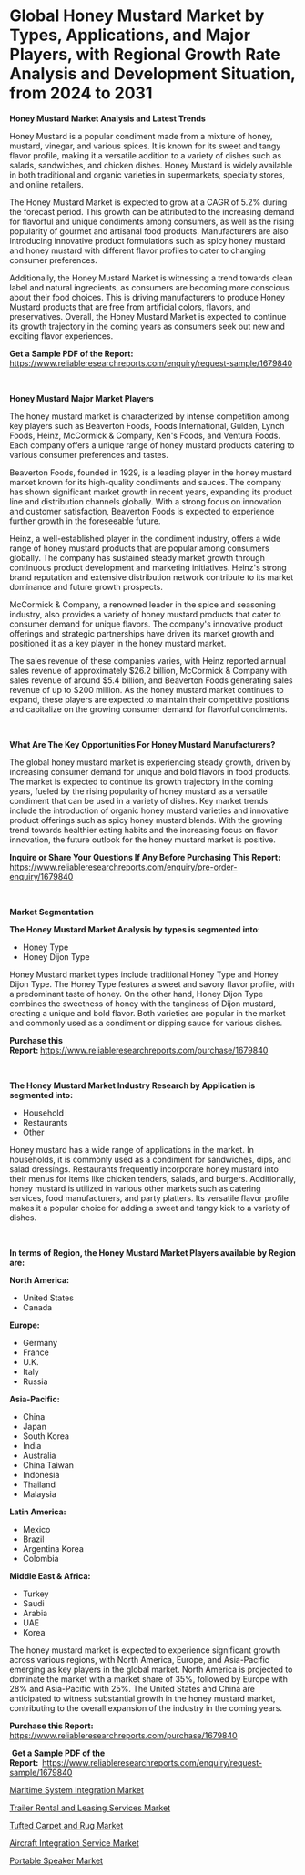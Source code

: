 <p><h1>Global Honey Mustard Market by Types, Applications, and Major Players, with Regional Growth Rate Analysis and Development Situation, from 2024 to 2031</h1></p><p><strong>Honey Mustard Market Analysis and Latest Trends</strong></p>
<p><p>Honey Mustard is a popular condiment made from a mixture of honey, mustard, vinegar, and various spices. It is known for its sweet and tangy flavor profile, making it a versatile addition to a variety of dishes such as salads, sandwiches, and chicken dishes. Honey Mustard is widely available in both traditional and organic varieties in supermarkets, specialty stores, and online retailers.</p><p>The Honey Mustard Market is expected to grow at a CAGR of 5.2% during the forecast period. This growth can be attributed to the increasing demand for flavorful and unique condiments among consumers, as well as the rising popularity of gourmet and artisanal food products. Manufacturers are also introducing innovative product formulations such as spicy honey mustard and honey mustard with different flavor profiles to cater to changing consumer preferences.</p><p>Additionally, the Honey Mustard Market is witnessing a trend towards clean label and natural ingredients, as consumers are becoming more conscious about their food choices. This is driving manufacturers to produce Honey Mustard products that are free from artificial colors, flavors, and preservatives. Overall, the Honey Mustard Market is expected to continue its growth trajectory in the coming years as consumers seek out new and exciting flavor experiences.</p></p>
<p><strong>Get a Sample PDF of the Report:&nbsp;</strong> <a href="https://www.reliableresearchreports.com/enquiry/request-sample/1679840">https://www.reliableresearchreports.com/enquiry/request-sample/1679840</a></p>
<p>&nbsp;</p>
<p><strong>Honey Mustard Major Market Players</strong></p>
<p><p>The honey mustard market is characterized by intense competition among key players such as Beaverton Foods, Foods International, Gulden, Lynch Foods, Heinz, McCormick & Company, Ken's Foods, and Ventura Foods. Each company offers a unique range of honey mustard products catering to various consumer preferences and tastes.</p><p>Beaverton Foods, founded in 1929, is a leading player in the honey mustard market known for its high-quality condiments and sauces. The company has shown significant market growth in recent years, expanding its product line and distribution channels globally. With a strong focus on innovation and customer satisfaction, Beaverton Foods is expected to experience further growth in the foreseeable future.</p><p>Heinz, a well-established player in the condiment industry, offers a wide range of honey mustard products that are popular among consumers globally. The company has sustained steady market growth through continuous product development and marketing initiatives. Heinz's strong brand reputation and extensive distribution network contribute to its market dominance and future growth prospects.</p><p>McCormick & Company, a renowned leader in the spice and seasoning industry, also provides a variety of honey mustard products that cater to consumer demand for unique flavors. The company's innovative product offerings and strategic partnerships have driven its market growth and positioned it as a key player in the honey mustard market.</p><p>The sales revenue of these companies varies, with Heinz reported annual sales revenue of approximately $26.2 billion, McCormick & Company with sales revenue of around $5.4 billion, and Beaverton Foods generating sales revenue of up to $200 million. As the honey mustard market continues to expand, these players are expected to maintain their competitive positions and capitalize on the growing consumer demand for flavorful condiments.</p></p>
<p>&nbsp;</p>
<p><strong>What Are The Key Opportunities For Honey Mustard Manufacturers?</strong></p>
<p><p>The global honey mustard market is experiencing steady growth, driven by increasing consumer demand for unique and bold flavors in food products. The market is expected to continue its growth trajectory in the coming years, fueled by the rising popularity of honey mustard as a versatile condiment that can be used in a variety of dishes. Key market trends include the introduction of organic honey mustard varieties and innovative product offerings such as spicy honey mustard blends. With the growing trend towards healthier eating habits and the increasing focus on flavor innovation, the future outlook for the honey mustard market is positive.</p></p>
<p><strong>Inquire or Share Your Questions If Any Before Purchasing This Report:</strong> <a href="https://www.reliableresearchreports.com/enquiry/pre-order-enquiry/1679840">https://www.reliableresearchreports.com/enquiry/pre-order-enquiry/1679840</a></p>
<p>&nbsp;</p>
<p><strong>Market Segmentation</strong></p>
<p><strong>The Honey Mustard Market Analysis by types is segmented into:</strong></p>
<p><ul><li>Honey Type</li><li>Honey Dijon Type</li></ul></p>
<p><p>Honey Mustard market types include traditional Honey Type and Honey Dijon Type. The Honey Type features a sweet and savory flavor profile, with a predominant taste of honey. On the other hand, Honey Dijon Type combines the sweetness of honey with the tanginess of Dijon mustard, creating a unique and bold flavor. Both varieties are popular in the market and commonly used as a condiment or dipping sauce for various dishes.</p></p>
<p><strong>Purchase this Report:&nbsp;</strong><a href="https://www.reliableresearchreports.com/purchase/1679840">https://www.reliableresearchreports.com/purchase/1679840</a></p>
<p>&nbsp;</p>
<p><strong>The Honey Mustard Market Industry Research by Application is segmented into:</strong></p>
<p><ul><li>Household</li><li>Restaurants</li><li>Other</li></ul></p>
<p><p>Honey mustard has a wide range of applications in the market. In households, it is commonly used as a condiment for sandwiches, dips, and salad dressings. Restaurants frequently incorporate honey mustard into their menus for items like chicken tenders, salads, and burgers. Additionally, honey mustard is utilized in various other markets such as catering services, food manufacturers, and party platters. Its versatile flavor profile makes it a popular choice for adding a sweet and tangy kick to a variety of dishes.</p></p>
<p>&nbsp;</p>
<p><strong>In terms of Region, the Honey Mustard Market Players available by Region are:</strong></p>
<p>
    <p> <strong> North America: </strong>
        <ul>
            <li>United States</li>
            <li>Canada</li>
        </ul>
        </p> 
    <p> <strong> Europe: </strong>
        <ul>
            <li>Germany</li>
            <li>France</li>
            <li>U.K.</li>
            <li>Italy</li>
            <li>Russia</li>
        </ul>
        </p> 
    <p> <strong> Asia-Pacific: </strong>
        <ul>
            <li>China</li>
            <li>Japan</li>
            <li>South Korea</li>
            <li>India</li>
            <li>Australia</li>
            <li>China Taiwan</li>
            <li>Indonesia</li>
            <li>Thailand</li>
            <li>Malaysia</li>
        </ul>
        </p> 
    <p> <strong> Latin America: </strong>
        <ul>
            <li>Mexico</li>
            <li>Brazil</li>
            <li>Argentina Korea</li>
            <li>Colombia</li>
        </ul>
        </p> 
    <p> <strong> Middle East & Africa: </strong>
        <ul>
            <li>Turkey</li>
            <li>Saudi</li>
            <li>Arabia</li>
            <li>UAE</li>
            <li>Korea</li>
        </ul>
    </p>
    </p>
<p><p>The honey mustard market is expected to experience significant growth across various regions, with North America, Europe, and Asia-Pacific emerging as key players in the global market. North America is projected to dominate the market with a market share of 35%, followed by Europe with 28% and Asia-Pacific with 25%. The United States and China are anticipated to witness substantial growth in the honey mustard market, contributing to the overall expansion of the industry in the coming years.</p></p>
<p><strong>Purchase this Report: </strong><a href="https://www.reliableresearchreports.com/purchase/1679840">https://www.reliableresearchreports.com/purchase/1679840</a></p>
<p>&nbsp;<strong>Get a Sample PDF of the Report:&nbsp;&nbsp;</strong><a href="https://www.reliableresearchreports.com/enquiry/request-sample/1679840">https://www.reliableresearchreports.com/enquiry/request-sample/1679840</a></p>
<p><strong></strong></p>
<p><p><a href="https://medium.com/@emilywong49/maritime-system-integration-market-comprehensive-assessment-by-type-application-and-geography-39d55750da00">Maritime System Integration Market</a></p><p><a href="https://medium.com/@christinegreen87/trailer-rental-and-leasing-services-market-share-evolution-and-market-growth-trends-2024-2031-cb7045284969">Trailer Rental and Leasing Services Market</a></p><p><a href="https://github.com/brentleyjimmiealvaradoz4l1rea/Market-Research-Report-List-1/blob/main/tufted-carpet-and-rug-market.md">Tufted Carpet and Rug Market</a></p><p><a href="https://medium.com/@emilywong49/aircraft-integration-service-nbsp-market-focuses-on-market-share-size-and-projected-forecast-till-0dd7c5aea137">Aircraft Integration Service Market</a></p><p><a href="https://github.com/eeaveuhhh/Market-Research-Report-List-1/blob/main/portable-speaker-market.md">Portable Speaker Market</a></p></p>
